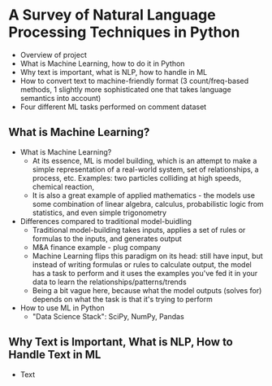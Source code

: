 # A Survey of Natural Language Processing Techniques in Python

- Overview of project
- What is Machine Learning, how to do it in Python
- Why text is important, what is NLP, how to handle in ML
- How to convert text to machine-friendly format (3 count/freq-based methods, 1 slightly more sophisticated one that takes language semantics into account)
- Four different ML tasks performed on comment dataset

## What is Machine Learning?

 - What is Machine Learning?
     - At its essence, ML is model building, which is an attempt to make a simple representation of a real-world system, set of relationships, a process, etc. Examples: two particles colliding at high speeds, chemical reaction, 
     - It is also a great example of applied mathematics - the models use some combination of linear algebra, calculus, probabilistic logic from statistics, and even simple trigonometry
 - Differences compared to traditional model-buidling
     - Traditional model-building takes inputs, applies a set of rules or formulas to the inputs, and generates output
     - M&A finance example - plug company
     - Machine Learning flips this paradigm on its head: still have input, but instead of writing formulas or rules to calculate output, the model has a task to perform and it uses the examples you've fed it in your data to learn the relationships/patterns/trends
     - Being a bit vague here, because what the model outputs (solves for) depends on what the task is that it's trying to perform
 - How to use ML in Python
     - "Data Science Stack": SciPy, NumPy, Pandas

## Why Text is Important, What is NLP, How to Handle Text in ML

- Text